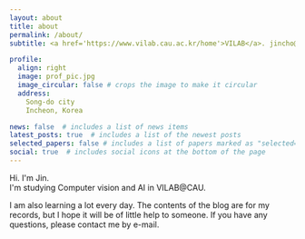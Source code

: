 ```yaml
---
layout: about
title: about
permalink: /about/
subtitle: <a href='https://www.vilab.cau.ac.kr/home'>VILAB</a>. jincho@vilab.cau.ac.kr.

profile:
  align: right
  image: prof_pic.jpg
  image_circular: false # crops the image to make it circular
  address: 
    Song-do city
    Incheon, Korea

news: false  # includes a list of news items
latest_posts: true  # includes a list of the newest posts
selected_papers: false # includes a list of papers marked as "selected={true}"
social: true  # includes social icons at the bottom of the page
---
```

<p>
Hi. I'm Jin.<br> 
I'm studying Computer vision and AI in VILAB@CAU.<br></p>
<p>I am also learning a lot every day. The contents of the blog are for my records, but I hope it will be of little help to someone. If you have any questions, please contact me by e-mail.</p>




<!-- Put your address / P.O. box / other info right below your picture. You can also disable any of these  elements by editing `profile` property of the YAML header of your `_pages/about.md`. Edit `_bibliography/ papers.bib` and Jekyll will render your [publications page](/al-folio/publications/) automatically. -->

<!-- Link to your social media connections, too. This theme is set up to use [Font Awesome icons](http://fortawesome.github.io/Font-Awesome/) and [Academicons](https://jpswalsh.github.io/academicons/), like the ones below. Add your Facebook, Twitter, LinkedIn, Google Scholar, or just disable all of them. -->
